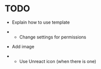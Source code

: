 # TODO

- Explain how to use template
- - Change settings for permissions

- Add image
- - Use Unreact icon (when there is one)
